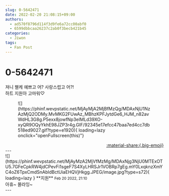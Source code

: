 ```yaml
---
slug: 0-5642471
date: 2022-02-20 21:08:15+09:00
authors:
  - ad570f8796d114f3d9fe6a72cc00abf0
  - 6599dbbcaa26237c2ab0f3becb421b45
categories:
  - Jiwon
tags:
  - Fan Post
---
```


# 0-5642471

<div class="post-container" markdown="1">
<div class="content-container md-sidebar__scrollwrap" markdown="1">

져니 왤케 예쁘고 어? 사랑스럽고 어?!<br>하트 지원아 고마워♡ 
<figure markdown="1">
![](https://phinf.wevpstatic.net/MjAyMjA2MjBfMzQg/MDAxNjU1NzAzMjQ2ODMy.MvMKG2FUwAz_MBhzKPFJytdGe6_HJM_n82avWdHL3G8g.P5exx8jowfNp3eIMLd39XO-xyQR9OQyYkhE98JZP3r4g.GIF/92345e17efcc47baa7ed4cc7db518ed9027.gif?type=e1920){ loading=lazy onclick="openFullscreen(this)"}
</figure>


</div>
</div>

<div style="text-align: right;" markdown="1">
<a href="https://weverse.io/fromis9/fanpost/0-5642471" style="text-align: right;">:material-share:{.big-emoji}</a>
</div>
---

<div class="comments-container md-sidebar__scrollwrap" markdown="1">
<div class="comment" markdown="1">
<div class='id-container' markdown="1">
![](https://phinf.wevpstatic.net/MjAyMzA2MjVfMzMg/MDAxNjg3NjU0MTExOTU5.7GFeCpkRW4jdCPevFi1sgeF7S4XyLHRSJr1VOBRp7gEg.mY0LxqknzXmYC4oZ6TpxCmdSnAbldBctUiaEHQVjHkgg.JPEG/image.jpg?type=s72){ loading=lazy }
**<span class="artist">지원</span>** <small>Feb 20 2022, 21:10</small><br>
</div>
<div class='comment-body' markdown="1">
아휴~ 몰라잉~
</div>
</div>
</div>
---
